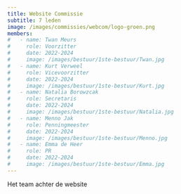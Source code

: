 ```yaml
---
title: Website Commissie
subtitle: 7 leden
image: /images/commissies/webcom/logo-groen.png
members:
#   - name: Twan Meurs
#     role: Voorzitter
#     date: 2022-2024
#     image: /images/bestuur/1ste-bestuur/Twan.jpg
#   - name: Kurt Verweel
#     role: Vicevoorzitter
#     date: 2022-2024
#     image: /images/bestuur/1ste-bestuur/Kurt.jpg
#   - name: Natalia Borowzcak
#     role: Secretaris
#     date: 2022-2024
#     image: /images/bestuur/1ste-bestuur/Natalia.jpg
#   - name: Menno Jak
#     role: Penningmeester
#     date: 2022-2024
#     image: /images/bestuur/1ste-bestuur/Menno.jpg
#   - name: Emma de Heer
#     role: PR
#     date: 2022-2024
#     image: /images/bestuur/1ste-bestuur/Emma.jpg
---
```


Het team achter de website